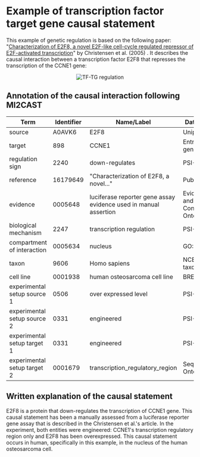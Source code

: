 #  Example of transcription factor target gene causal statement

This example of genetic regulation is based on the following paper: "[Characterization of E2F8, a novel E2F-like cell-cycle regulated repressor of E2F-activated transcription](https://doi.org/10.1093/nar/gki855)" by Christensen et al. (2005) . It describes the causal interaction between a transcription factor E2F8 that represses the transcription of the CCNE1 gene:

<p align="center">
  <img src="https://github.com/vtoure/MI2CAST/blob/master/images/tf-tg.svg" alt="TF-TG regulation"/>
</p>


## Annotation of the causal interaction following MI2CAST

| Term                         | Identifier | Name/Label                                                       | Database                          |
|------------------------------|------------|------------------------------------------------------------------|-----------------------------------|
| source                       | A0AVK6     | E2F8                                                             | Uniprot                           |
| target                       | 898        | CCNE1                                                            | Entrez gene                       |
| regulation sign              | 2240       | down-regulates                                                   | PSI-MI                            |
| reference                    | 16179649   | "Characterization of E2F8, a novel..."                           | Pubmed                            |
| evidence                     | 0005648    | luciferase reporter gene assay evidence used in manual assertion | Evidence and Conclusion Ontology  |
| biological mechanism         | 2247       | transcription regulation                                         | PSI-MI                            |
| compartment of interaction   | 0005634    | nucleus                                                          | GO:CC                             |
| taxon                        | 9606       | Homo sapiens                                                     | NCBI taxonomy                     |
| cell line                    | 0001938    | human osteosarcoma cell line                                     | BRENDA                            |
| experimental setup source 1  | 0506       | over expressed level                                             | PSI-MI                            |
| experimental setup source 2  | 0331       | engineered                                                       | PSI-MI                            |
| experimental setup target 1  | 0331       | engineered                                                       | PSI-MI                            |
| experimental setup target 2  | 0001679    | transcription\_regulatory\_region                                | Sequence Ontology                 |


## Written explanation of the causal statement
E2F8 is a protein that down-regulates the transcription of CCNE1 gene. This causal statement has been a manually assessed from a luciferase reporter gene assay that is described in the Christensen et al.'s article. In the experiment, both entities were engineered: CCNE1's transcription regulatory region only and E2F8 has been overexpressed. This causal statement occurs in human, specifically in this example, in the nucleus of the human osteosarcoma cell.
